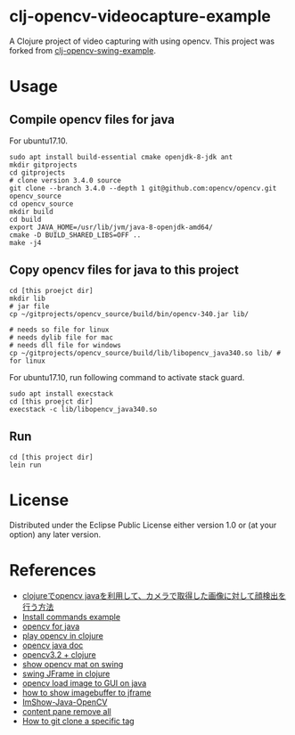 # clj-opencv-videocapture-example

A Clojure project of video capturing with using opencv.
This project was forked from [clj-opencv-swing-example](https://github.com/asukiaaa/clj-opencv-swing-example).

# Usage

## Compile opencv files for java

For ubuntu17.10.

```
sudo apt install build-essential cmake openjdk-8-jdk ant
mkdir gitprojects
cd gitprojects
# clone version 3.4.0 source
git clone --branch 3.4.0 --depth 1 git@github.com:opencv/opencv.git opencv_source
cd opencv_source
mkdir build
cd build
export JAVA_HOME=/usr/lib/jvm/java-8-openjdk-amd64/
cmake -D BUILD_SHARED_LIBS=OFF ..
make -j4
```

## Copy opencv files for java to this project

```
cd [this proejct dir]
mkdir lib
# jar file
cp ~/gitprojects/opencv_source/build/bin/opencv-340.jar lib/

# needs so file for linux
# needs dylib file for mac
# needs dll file for windows
cp ~/gitprojects/opencv_source/build/lib/libopencv_java340.so lib/ # for linux
```

For ubuntu17.10, run following command to activate stack guard.
```
sudo apt install execstack
cd [this proejct dir]
execstack -c lib/libopencv_java340.so
```

## Run
```
cd [this project dir]
lein run
```

# License

Distributed under the Eclipse Public License either version 1.0 or (at your option) any later version.

# References

- [clojureでopencv javaを利用して、カメラで取得した画像に対して顔検出を行う方法](http://asukiaaa.blogspot.com/2018/01/clojureopencv-java.html)
- [Install commands example](https://github.com/milq/milq/blob/master/scripts/bash/install-opencv.sh)
- [opencv for java](http://docs.opencv.org/3.0-beta/doc/tutorials/introduction/desktop_java/java_dev_intro.html)
- [play opencv in clojure](http://keens.github.io/blog/2015/06/07/clojuredeopencv3_0totawamureru/)
- [opencv java doc](http://docs.opencv.org/java/3.1.0/)
- [opencv3.2 + clojure](http://qiita.com/woxtu/items/bf39e3d53cbf60396d2c)
- [show opencv mat on swing](http://qiita.com/JackMasaki/items/79b883ca5084d7586008)
- [swing JFrame in clojure](http://hifistar.hatenablog.com/entry/2016/04/10/175525)
- [opencv load image to GUI on java](http://answers.opencv.org/question/10344/opencv-java-load-image-to-gui/)
- [how to show imagebuffer to jframe](http://stackoverflow.com/questions/299495/how-to-add-an-image-to-a-jpanel)
- [ImShow-Java-OpenCV](https://github.com/master-atul/ImShow-Java-OpenCV/blob/master/ImShow_JCV/src/com/atul/JavaOpenCV/Imshow.java)
- [content pane remove all](http://stackoverflow.com/questions/9347076/how-to-remove-all-components-from-a-jframe-in-java)
- [How to git clone a specific tag](https://stackoverflow.com/questions/20280726/how-to-git-clone-a-specific-tag/24102558)
